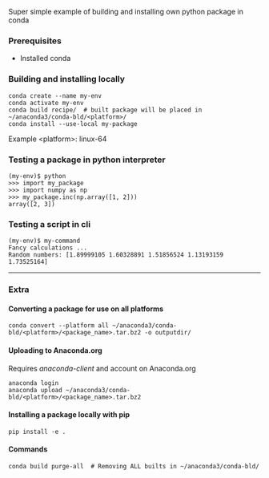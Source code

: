 Super simple example of building and installing own python package in conda
### Prerequisites
- Installed conda

### Building and installing locally
```
conda create --name my-env
conda activate my-env
conda build recipe/  # built package will be placed in ~/anaconda3/conda-bld/<platform>/
conda install --use-local my-package
```
Example \<platform\>: linux-64

### Testing a package in python interpreter
```
(my-env)$ python
>>> import my_package
>>> import numpy as np
>>> my_package.inc(np.array([1, 2]))
array([2, 3])
```

### Testing a script in cli
```
(my-env)$ my-command
Fancy calculations ...
Random numbers: [1.89999105 1.60328891 1.51856524 1.13193159 1.73525164]
```

___

### Extra
#### Converting a package for use on all platforms
```
conda convert --platform all ~/anaconda3/conda-bld/<platform>/<package_name>.tar.bz2 -o outputdir/
```

#### Uploading to Anaconda.org
Requires *anaconda-client* and account on Anaconda.org
```
anaconda login
anaconda upload ~/anaconda3/conda-bld/<platform>/<package_name>.tar.bz2
```

#### Installing a package locally with pip
```
pip install -e .
```

#### Commands
```
conda build purge-all  # Removing ALL builts in ~/anaconda3/conda-bld/
```


